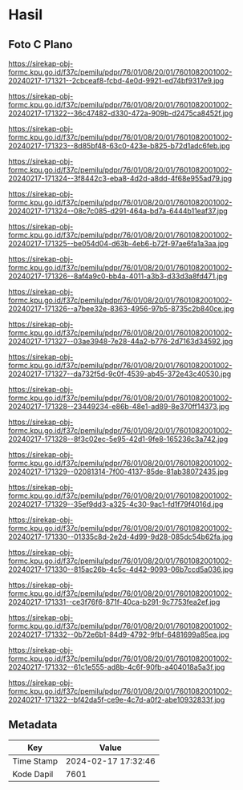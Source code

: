 # Hasil

## Foto C Plano

https://sirekap-obj-formc.kpu.go.id/f37c/pemilu/pdpr/76/01/08/20/01/7601082001002-20240217-171321--2cbceaf8-fcbd-4e0d-9921-ed74bf9317e9.jpg

https://sirekap-obj-formc.kpu.go.id/f37c/pemilu/pdpr/76/01/08/20/01/7601082001002-20240217-171322--36c47482-d330-472a-909b-d2475ca8452f.jpg

https://sirekap-obj-formc.kpu.go.id/f37c/pemilu/pdpr/76/01/08/20/01/7601082001002-20240217-171323--8d85bf48-63c0-423e-b825-b72d1adc6feb.jpg

https://sirekap-obj-formc.kpu.go.id/f37c/pemilu/pdpr/76/01/08/20/01/7601082001002-20240217-171324--3f8442c3-eba8-4d2d-a8dd-4f68e955ad79.jpg

https://sirekap-obj-formc.kpu.go.id/f37c/pemilu/pdpr/76/01/08/20/01/7601082001002-20240217-171324--08c7c085-d291-464a-bd7a-6444b11eaf37.jpg

https://sirekap-obj-formc.kpu.go.id/f37c/pemilu/pdpr/76/01/08/20/01/7601082001002-20240217-171325--be054d04-d63b-4eb6-b72f-97ae6fa1a3aa.jpg

https://sirekap-obj-formc.kpu.go.id/f37c/pemilu/pdpr/76/01/08/20/01/7601082001002-20240217-171326--8af4a9c0-bb4a-4011-a3b3-d33d3a8fd471.jpg

https://sirekap-obj-formc.kpu.go.id/f37c/pemilu/pdpr/76/01/08/20/01/7601082001002-20240217-171326--a7bee32e-8363-4956-97b5-8735c2b840ce.jpg

https://sirekap-obj-formc.kpu.go.id/f37c/pemilu/pdpr/76/01/08/20/01/7601082001002-20240217-171327--03ae3948-7e28-44a2-b776-2d7163d34592.jpg

https://sirekap-obj-formc.kpu.go.id/f37c/pemilu/pdpr/76/01/08/20/01/7601082001002-20240217-171327--da732f5d-9c0f-4539-ab45-372e43c40530.jpg

https://sirekap-obj-formc.kpu.go.id/f37c/pemilu/pdpr/76/01/08/20/01/7601082001002-20240217-171328--23449234-e86b-48e1-ad89-8e370ff14373.jpg

https://sirekap-obj-formc.kpu.go.id/f37c/pemilu/pdpr/76/01/08/20/01/7601082001002-20240217-171328--8f3c02ec-5e95-42d1-9fe8-165236c3a742.jpg

https://sirekap-obj-formc.kpu.go.id/f37c/pemilu/pdpr/76/01/08/20/01/7601082001002-20240217-171329--02081314-7f00-4137-85de-81ab38072435.jpg

https://sirekap-obj-formc.kpu.go.id/f37c/pemilu/pdpr/76/01/08/20/01/7601082001002-20240217-171329--35ef9dd3-a325-4c30-9ac1-fd1f79f4016d.jpg

https://sirekap-obj-formc.kpu.go.id/f37c/pemilu/pdpr/76/01/08/20/01/7601082001002-20240217-171330--01335c8d-2e2d-4d99-9d28-085dc54b62fa.jpg

https://sirekap-obj-formc.kpu.go.id/f37c/pemilu/pdpr/76/01/08/20/01/7601082001002-20240217-171330--815ac26b-4c5c-4d42-9093-06b7ccd5a036.jpg

https://sirekap-obj-formc.kpu.go.id/f37c/pemilu/pdpr/76/01/08/20/01/7601082001002-20240217-171331--ce3f76f6-871f-40ca-b291-9c7753fea2ef.jpg

https://sirekap-obj-formc.kpu.go.id/f37c/pemilu/pdpr/76/01/08/20/01/7601082001002-20240217-171332--0b72e6b1-84d9-4792-9fbf-6481699a85ea.jpg

https://sirekap-obj-formc.kpu.go.id/f37c/pemilu/pdpr/76/01/08/20/01/7601082001002-20240217-171332--61c1e555-ad8b-4c6f-90fb-a404018a5a3f.jpg

https://sirekap-obj-formc.kpu.go.id/f37c/pemilu/pdpr/76/01/08/20/01/7601082001002-20240217-171322--bf42da5f-ce9e-4c7d-a0f2-abe10932833f.jpg


## Metadata

| Key        | Value               |
| ---------- | ------------------- |
| Time Stamp | 2024-02-17 17:32:46 |
| Kode Dapil | 7601                |




